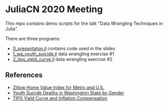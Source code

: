 # JuliaCN 2020 Meeting

This repo contains demo scripts for the talk "Data Wrangling Techniques in Julia".

There are three programs:
* [0_presentaton.jl](0_presentaton.jl) contains code used in the slides
* [1_wa_youth_suicide.jl](1_wa_youth_suicide.jl) data wrangling exercise #1
* [2_tips_yield_curve.jl](2_tips_yield_curve.jl) data wrangling exercise #2

## References

* [Zillow Home Value Index for Metro and U.S.](http://files.zillowstatic.com/research/public_v2/zhvi/Metro_zhvi_uc_sfrcondo_tier_0.33_0.67_sm_sa_mon.csv)
* [Youth Suicide Deaths in Washington State by Gender](https://catalog.data.gov/dataset/youth-suicide-deaths-in-washington-state-by-gender-age-0-17-years-from-2008-2012)
* [TIPS Yield Curve and Inflation Compensation](https://www.federalreserve.gov/data/tips-yield-curve-and-inflation-compensation.htm)
